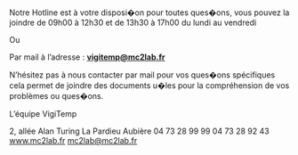 Notre Hotline est à votre disposi�on pour toutes ques�ons,
vous pouvez la joindre de 09h00 à 12h30 et de 13h30 à 17h00 du lundi au vendredi

Ou

Par mail à l’adresse : **vigitemp@mc2lab.fr**

N’hésitez pas à nous contacter par mail pour vos ques�ons spécifiques cela permet de
joindre des documents u�les pour la compréhension de vos problèmes ou ques�ons.

L’équipe VigiTemp

2, allée Alan Turing La Pardieu Aubière 04 73 28 99 99 04 73 28 92 43 www.mc2lab.fr mc2lab@mc2lab.fr

